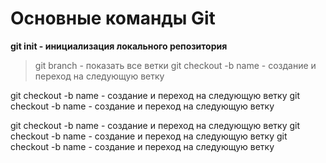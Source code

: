 # Основные команды Git
**git init - инициализация локального репозитория**
> git branch - показать все ветки
git checkout -b name - создание и переход на следующую ветку

git checkout -b name - создание и переход на следующую ветку
git checkout -b name - создание и переход на следующую ветку

git checkout -b name - создание и переход на следующую ветку
git checkout -b name - создание и переход на следующую ветку
git checkout -b name - создание и переход на следующую ветку